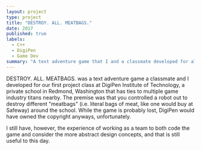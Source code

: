 ```yaml
---
layout: project
type: project
title: "DESTROY. ALL. MEATBAGS."
date: 2017
published: true
labels:
  - C++
  - DigiPen
  - Game Dev
summary: "A text adventure game that I and a classmate developed for all the way back at DigiPen."
---
```

DESTROY. ALL. MEATBAGS. was a text adventure game a classmate and I developed for our first project class at DigiPen Institute of Technology, a private school in Redmond, Washington that has ties to multiple game industry titans nearby. The premise was that you controlled a robot out to destroy different "meatbags" (i.e. literal bags of meat, like one would buy at Safeway) around the school. While the game is probably lost, DigiPen would have owned the copyright anyways, unfortunately.

I still have, however, the experience of working as a team to both code the game and consider the more abstract design concepts, and that is still useful to this day.
